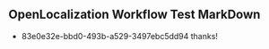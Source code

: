 ## OpenLocalization Workflow Test MarkDown
* 83e0e32e-bbd0-493b-a529-3497ebc5dd94 thanks!

<!--HONumber=Jul16_HO4-->


